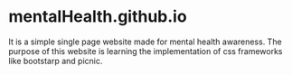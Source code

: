 # mentalHealth.github.io
It is a simple single page website made for mental health awareness. The purpose of this website is learning the implementation of css frameworks like bootstarp and picnic.
